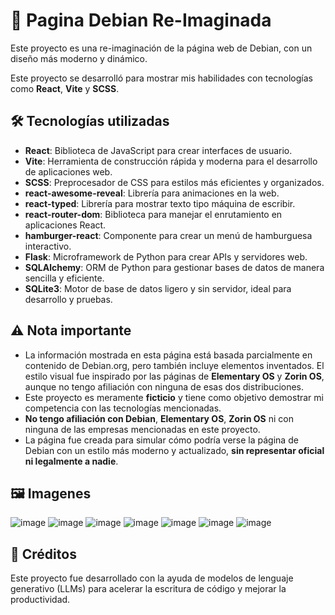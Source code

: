 # 🚀 Pagina Debian Re-Imaginada

Este proyecto es una re-imaginación de la página web de Debian, con un diseño más moderno y dinámico. 

Este proyecto se desarrolló para mostrar mis habilidades con tecnologías como **React**, **Vite** y **SCSS**. 

## 🛠️ Tecnologías utilizadas 

- **React**: Biblioteca de JavaScript para crear interfaces de usuario.
- **Vite**: Herramienta de construcción rápida y moderna para el desarrollo de aplicaciones web.
- **SCSS**: Preprocesador de CSS para estilos más eficientes y organizados.
- **react-awesome-reveal**: Librería para animaciones en la web.
- **react-typed**: Librería para mostrar texto tipo máquina de escribir.
- **react-router-dom**: Biblioteca para manejar el enrutamiento en aplicaciones React.
- **hamburger-react**: Componente para crear un menú de hamburguesa interactivo.
- **Flask**: Microframework de Python para crear APIs y servidores web.
- **SQLAlchemy**: ORM de Python para gestionar bases de datos de manera sencilla y eficiente.
- **SQLite3**: Motor de base de datos ligero y sin servidor, ideal para desarrollo y pruebas.

## ⚠️ Nota importante 

- La información mostrada en esta página está basada parcialmente en contenido de Debian.org, pero también incluye elementos inventados. El estilo visual fue inspirado por las páginas de **Elementary OS** y **Zorin OS**, aunque no tengo afiliación con ninguna de esas dos distribuciones.
- Este proyecto es meramente **ficticio** y tiene como objetivo demostrar mi competencia con las tecnologías mencionadas.
- **No tengo afiliación con Debian**, **Elementary OS**, **Zorin OS** ni con ninguna de las empresas mencionadas en este proyecto.
- La página fue creada para simular cómo podría verse la página de Debian con un estilo más moderno y actualizado, **sin representar oficial ni legalmente a nadie**.

## 🖼️ Imagenes 

![image](https://github.com/user-attachments/assets/10457bb0-9714-47da-9eed-625243cca635)
![image](https://github.com/user-attachments/assets/c7e9d29c-e16c-4b43-acff-3887ab9b9053)
![image](https://github.com/user-attachments/assets/4b37f4e0-8e61-4e72-98f6-b025616cdfb3)
![image](https://github.com/user-attachments/assets/53d35ff6-985b-4043-9995-e7a39abc574e)
![image](https://github.com/user-attachments/assets/db26d11b-3e31-4157-a9d4-be0eb51f851a)
![image](https://github.com/user-attachments/assets/87671ad8-6108-40f9-b9ef-a6a5a8053b58)
![image](https://github.com/user-attachments/assets/cc751ced-a0df-4edc-938d-aa450ede648d)


## 🤖 Créditos

Este proyecto fue desarrollado con la ayuda de modelos de lenguaje generativo (LLMs) para acelerar la escritura de código y mejorar la productividad.
